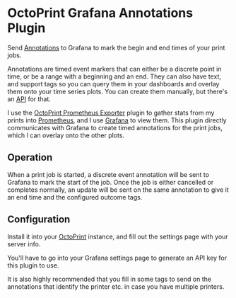 OctoPrint Grafana Annotations Plugin
=====================================

Send [Annotations](https://grafana.com/docs/grafana/latest/dashboards/annotations/)
to Grafana to mark the begin and end times of your print jobs.  

Annotations are timed event markers that can either be a discrete point in
time, or be a range with a beginning and an end.  They can also have text, and support tags so
you can query them in your dashboards and overlay them onto your time series
plots.  You can create them manually, but there's an
[API](https://grafana.com/docs/grafana/latest/http_api/annotations/) for that.

I use the [OctoPrint Prometheus Exporter](https://github.com/tg44/OctoPrint-Prometheus-Exporter) plugin to
gather stats from my prints into [Prometheus](https://prometheus.io/), and
I use [Grafana](https://grafana.com/) to view them.  This plugin directly
communicates with Grafana to create timed annotations for the print jobs, which
I can overlay onto the other plots.

Operation
---------

When a print job is started, a discrete event annotation will be sent to
Grafana to mark the start of the job.  Once the job is either cancelled or
completes normally, an update will be sent on the same annotation to give it an
end time and the configured outcome tags.

Configuration
-------------

Install it into your [OctoPrint](https://octoprint.org/) instance, and fill out the settings page with your server info.

You'll have to go into your Grafana settings page to generate an API key for this plugin to use.

It is also highly recommended that you fill in some tags to send on the annotations that identify 
the printer etc. in case you have multiple printers.

